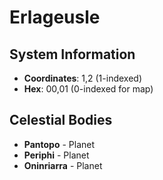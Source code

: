 # Erlageusle

## System Information
- **Coordinates**: 1,2 (1-indexed)
- **Hex**: 00,01 (0-indexed for map)

## Celestial Bodies
- **Pantopo** - Planet
- **Periphi** - Planet
- **Oninriarra** - Planet
